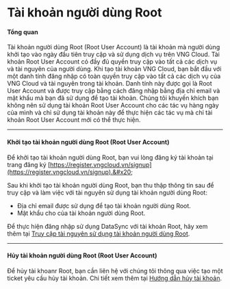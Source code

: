 # Tài khoản người dùng Root

#### Tổng quan <a href="#taikhoannguoidungroot-tongquan" id="taikhoannguoidungroot-tongquan"></a>

Tài khoản người dùng Root (Root User Account) là tài khoản mà người dùng khởi tạo vào ngày đầu tiên truy cập và sử dụng dịch vụ trên VNG Cloud. Tài khoản Root User Account có đầy đủ quyền truy cập vào tất cả các dịch vụ và tài nguyên của người dùng. Khi tạo tài khoản VNG Cloud, bạn bắt đầu với một danh tính đăng nhập có toàn quyền truy cập vào tất cả các dịch vụ của VNG Cloud và tài nguyên trong tài khoản. Danh tính này được gọi là Root User Account và được truy cập bằng cách đăng nhập bằng địa chỉ email và mật khẩu mà bạn đã sử dụng để tạo tài khoản. Chúng tôi khuyến khích bạn không nên sử dụng tài khoản Root User Account cho các tác vụ hàng ngày của mình và chỉ sử dụng tài khoản này để thực hiện các tác vụ mà chỉ tài khoản Root User Account mới có thể thực hiện.&#x20;

***

#### Khởi tạo tài khoản người dùng Root (Root User Account) <a href="#taikhoannguoidungroot-khoitaotaikhoannguoidungroot-rootuseraccount" id="taikhoannguoidungroot-khoitaotaikhoannguoidungroot-rootuseraccount"></a>

Để khởi tạo tài khoản người dùng Root, bạn vui lòng đăng ký tài khoản tại trang đăng ký [https://register.vngcloud.vn/signup](https://register.vngcloud.vn/signup).&#x20;

Sau khi khởi tạo tài khoản người dùng Root, bạn thu thập thông tin sau để truy cập và làm việc với tài nguyên sử dụng tài khoản người dùng Root:&#x20;

* Địa chỉ email được sử dụng để tạo tài khoản người dùng Root.
* Mật khẩu cho của tài khoản người dùng Root.

Để thực hiện đăng nhập sử dụng DataSync với tài khoản Root, hãy xem thêm tại [Truy cập tài nguyên sử dụng tài khoản người dùng Root](../../../vstorage/object-storage/vstorage-hcm03/quan-ly-truy-cap/quan-ly-truy-cap-tai-nguyen-vstorage/truy-cap-tai-nguyen-su-dung-tai-khoan-nguoi-dung-root.md).

***

#### Hủy tài khoản người dùng Root (Root User Account) <a href="#taikhoannguoidungroot-huytaikhoannguoidungroot-rootuseraccount" id="taikhoannguoidungroot-huytaikhoannguoidungroot-rootuseraccount"></a>

Để hủy tài khoanr Root, bạn cần liên hệ với chúng tôi thông qua việc tạo một ticket yêu cầu hủy tài khoản. Chi tiết xem thêm tại [Hướng dẫn hủy tài khoản](../../../huong-dan-su-dung-tai-khoan/huong-dan-huy-tai-khoan.md).

